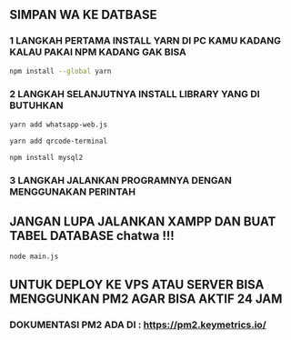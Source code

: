 ## SIMPAN WA KE DATBASE 
### 1 LANGKAH PERTAMA INSTALL YARN DI PC KAMU KADANG KALAU PAKAI NPM KADANG GAK BISA
```bash
npm install --global yarn
```

### 2 LANGKAH SELANJUTNYA INSTALL LIBRARY YANG DI BUTUHKAN 

```bash
yarn add whatsapp-web.js
```
```bash
yarn add qrcode-terminal
```
```bash
npm install mysql2
```

### 3 LANGKAH JALANKAN PROGRAMNYA DENGAN MENGGUNAKAN PERINTAH
## JANGAN LUPA JALANKAN XAMPP DAN BUAT TABEL DATABASE chatwa !!!

```bash
node main.js
```
## UNTUK DEPLOY KE VPS ATAU SERVER BISA MENGGUNKAN PM2 AGAR BISA AKTIF 24 JAM
### DOKUMENTASI PM2 ADA DI : https://pm2.keymetrics.io/
